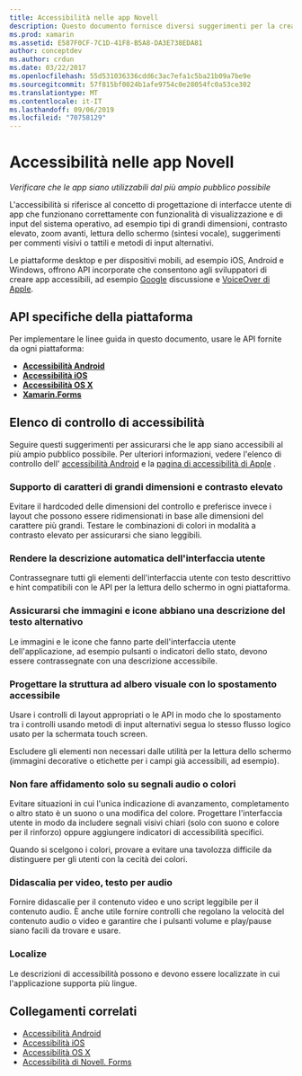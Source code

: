 ```yaml
---
title: Accessibilità nelle app Novell
description: Questo documento fornisce diversi suggerimenti per la creazione di app accessibili. Sono inclusi, ad esempio, consigli su tipi di carattere di grandi dimensioni, contrasto elevato, interfacce autodescrittive e altro ancora.
ms.prod: xamarin
ms.assetid: E587F0CF-7C1D-41F8-B5A8-DA3E738EDA81
author: conceptdev
ms.author: crdun
ms.date: 03/22/2017
ms.openlocfilehash: 55d531036336cdd6c3ac7efa1c5ba21b09a7be9e
ms.sourcegitcommit: 57f815bf0024b1afe9754c0e28054fc0a53ce302
ms.translationtype: MT
ms.contentlocale: it-IT
ms.lasthandoff: 09/06/2019
ms.locfileid: "70758129"
---
```

# <a name="accessibility-in-xamarin-apps"></a>Accessibilità nelle app Novell

_Verificare che le app siano utilizzabili dal più ampio pubblico possibile_

L'accessibilità si riferisce al concetto di progettazione di interfacce utente di app che funzionano correttamente con funzionalità di visualizzazione e di input del sistema operativo, ad esempio tipi di grandi dimensioni, contrasto elevato, zoom avanti, lettura dello schermo (sintesi vocale), suggerimenti per commenti visivi o tattili e metodi di input alternativi.

Le piattaforme desktop e per dispositivi mobili, ad esempio iOS, Android e Windows, offrono API incorporate che consentono agli sviluppatori di creare app accessibili, ad esempio [Google](https://play.google.com/store/apps/details?id=com.google.android.marvin.talkback) discussione e [VoiceOver di Apple](http://www.apple.com/accessibility/ios/voiceover/).

## <a name="platform-specific-apis"></a>API specifiche della piattaforma

Per implementare le linee guida in questo documento, usare le API fornite da ogni piattaforma:

- [**Accessibilità Android**](~/android/app-fundamentals/accessibility.md)
- [**Accessibilità iOS**](~/ios/app-fundamentals/accessibility.md)
- [**Accessibilità OS X**](~/mac/app-fundamentals/accessibility.md)
- [**Xamarin.Forms**](~/xamarin-forms/app-fundamentals/accessibility/index.md)

<a name="checklist" />

## <a name="accessibility-checklist"></a>Elenco di controllo di accessibilità

Seguire questi suggerimenti per assicurarsi che le app siano accessibili al più ampio pubblico possibile. Per ulteriori informazioni, vedere l'elenco di controllo dell' [accessibilità Android](https://developer.android.com/training/accessibility/testing.html) e la [pagina di accessibilità di Apple](http://www.apple.com/accessibility/) .

### <a name="support-large-fonts-and-high-contrast"></a>Supporto di caratteri di grandi dimensioni e contrasto elevato

Evitare il hardcoded delle dimensioni del controllo e preferisce invece i layout che possono essere ridimensionati in base alle dimensioni del carattere più grandi.
Testare le combinazioni di colori in modalità a contrasto elevato per assicurarsi che siano leggibili.

### <a name="make-the-user-interface-self-describing"></a>Rendere la descrizione automatica dell'interfaccia utente

Contrassegnare tutti gli elementi dell'interfaccia utente con testo descrittivo e hint compatibili con le API per la lettura dello schermo in ogni piattaforma.

### <a name="ensure-that-images-and-icons-have-an-alternate-text-description"></a>Assicurarsi che immagini e icone abbiano una descrizione del testo alternativo

Le immagini e le icone che fanno parte dell'interfaccia utente dell'applicazione, ad esempio pulsanti o indicatori dello stato, devono essere contrassegnate con una descrizione accessibile.

### <a name="design-the-visual-tree-with-accessible-navigation-in-mind"></a>Progettare la struttura ad albero visuale con lo spostamento accessibile

Usare i controlli di layout appropriati o le API in modo che lo spostamento tra i controlli usando metodi di input alternativi segua lo stesso flusso logico usato per la schermata touch screen.

Escludere gli elementi non necessari dalle utilità per la lettura dello schermo (immagini decorative o etichette per i campi già accessibili, ad esempio).

### <a name="dont-rely-on-audio-or-color-cues-alone"></a>Non fare affidamento solo su segnali audio o colori

Evitare situazioni in cui l'unica indicazione di avanzamento, completamento o altro stato è un suono o una modifica del colore. Progettare l'interfaccia utente in modo da includere segnali visivi chiari (solo con suono e colore per il rinforzo) oppure aggiungere indicatori di accessibilità specifici.

Quando si scelgono i colori, provare a evitare una tavolozza difficile da distinguere per gli utenti con la cecità dei colori.

### <a name="captioning-for-video-text-for-audio"></a>Didascalia per video, testo per audio

Fornire didascalie per il contenuto video e uno script leggibile per il contenuto audio. È anche utile fornire controlli che regolano la velocità del contenuto audio o video e garantire che i pulsanti volume e play/pause siano facili da trovare e usare.

### <a name="localize"></a>Localize

Le descrizioni di accessibilità possono e devono essere localizzate in cui l'applicazione supporta più lingue.

## <a name="related-links"></a>Collegamenti correlati

- [Accessibilità Android](~/android/app-fundamentals/accessibility.md)
- [Accessibilità iOS](~/ios/app-fundamentals/accessibility.md)
- [Accessibilità OS X](~/mac/app-fundamentals/accessibility.md)
- [Accessibilità di Novell. Forms](~/xamarin-forms/app-fundamentals/accessibility/index.md)
